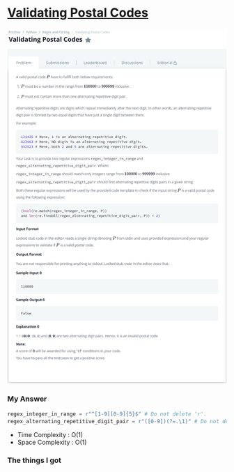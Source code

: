 # [Validating Postal Codes](https://www.hackerrank.com/challenges/validating-postalcode/problem)

![image](Problem.png)



### My Answer

```python
regex_integer_in_range = r"^[1-9][0-9]{5}$"	# Do not delete 'r'.
regex_alternating_repetitive_digit_pair = r"([0-9])(?=.\1)"	# Do not delete 'r'.
```

* Time Complexity : O(1)
* Space Complexity : O(1)



### The things I got
